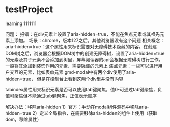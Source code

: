 # testProject
learning
1111111


问题：
报错：在div元素上设置了aria-hidden=true，不能在焦点元素或其祖先元素上添加。
场景：chrome，版本127之后，其他浏览器没有这个问题
相关概念：
aria-hidden=true：这个属性用来标识需要对无障碍技术隐藏的内容。在创建DOM树之后，浏览器会根据DOM树中的创建无障碍树，设置了aria-hidden=true的元素及其子元素不会添加到树里，屏幕阅读器的api会根据无障碍树进行工作。一般将其添加到装饰作用的元素、需要隐藏的元素上
焦点元素：一些可以进行用户交互的元素，比如表单元素
gmd-modal中有两个div使用了aria-hidden=true， 但是在控制台上看到这两个div里并没有内容
<div tabindex="0" aria-hidden="true" style="width: 0px; height: 0px; overflow: hidden;"></div>
tabindex属性用来标识元素是否可以使用tab键聚焦，值0-可通过tab键聚焦，负值可聚焦但不能通过tab健聚焦，正值表示顺序

解决办法：移除aria-hidden
1）官方：手动在modal组件源码中移除aria-hidden=true
2）定义全局指令，在需要移除aria-hidden的组件上使用（获取dom，移除属性）